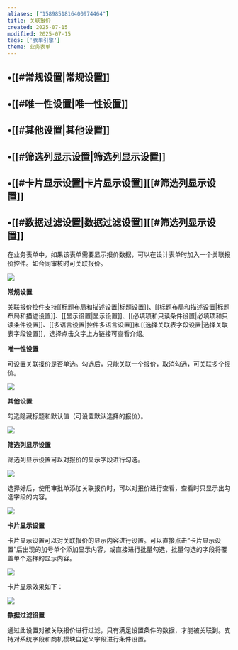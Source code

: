 ```yaml
---
aliases: ["1589851816400974464"]
title: 关联报价
created: 2025-07-15
modified: 2025-07-15
tags: ['表单引擎']
theme: 业务表单
---
```


## •[[#常规设置|常规设置]]

## •[[#唯一性设置|唯一性设置]]

## •[[#其他设置|其他设置]]

## •[[#筛选列显示设置|筛选列显示设置]]

## •[[#卡片显示设置|卡片显示设置]][[#筛选列显示设置]]

## •[[#数据过滤设置|数据过滤设置]][[#筛选列显示设置]]

在业务表单中，如果该表单需要显示报价数据，可以在设计表单时加入一个关联报价控件。如合同审核时可关联报价。

![](https://myhelpdoc.oss-cn-heyuan.aliyuncs.com/mdimages/a8323ec814f8d0cc5d3290427cb818c5.jpg)

**常规设置**

关联报价控件支持[[标题布局和描述设置|标题设置]]、[[标题布局和描述设置|标题布局和描述设置]]、[[显示设置|显示设置]]、[[必填项和只读条件设置|必填项和只读条件设置]]、[[多语言设置|控件多语言设置]]和[[选择关联表字段设置|选择关联表字段设置]]，选择点击文字上方链接可查看介绍。

**唯一性设置**

可设置关联报价是否单选。勾选后，只能关联一个报价，取消勾选，可关联多个报价。

![](https://myhelpdoc.oss-cn-heyuan.aliyuncs.com/mdimages/79234a0938e470adf5f8554a48d3ae92.jpg)

**其他设置**

勾选隐藏标题和默认值（可设置默认选择的报价）。

![](https://myhelpdoc.oss-cn-heyuan.aliyuncs.com/mdimages/3519aa1bf839fd0ff264f91a29f13687.jpg)

**筛选列显示设置**

筛选列显示设置可以对报价的显示字段进行勾选。

![](https://myhelpdoc.oss-cn-heyuan.aliyuncs.com/mdimages/abde43ab21126b00a661c0ba38f27004.jpg)

选择好后，使用审批单添加关联报价时，可以对报价进行查看，查看时只显示出勾选字段的内容。

![](https://myhelpdoc.oss-cn-heyuan.aliyuncs.com/mdimages/262a3947a260f319df5dff764e938cee.jpg)

**卡片显示设置**

卡片显示设置可以对关联报价的显示内容进行设置。可以直接点击“卡片显示设置”后出现的加号单个添加显示内容，或直接进行批量勾选，批量勾选的字段将覆盖单个选择的显示内容。

![](https://myhelpdoc.oss-cn-heyuan.aliyuncs.com/mdimages/576239ee706ea87b598316c431e09f21.jpg)

卡片显示效果如下：

![](https://myhelpdoc.oss-cn-heyuan.aliyuncs.com/mdimages/705a3194e23166ed894aaece9c212acb.jpg)

**数据过滤设置**

通过此设置对被关联报价进行过滤，只有满足设置条件的数据，才能被关联到。支持对系统字段和商机模块自定义字段进行条件设置。

